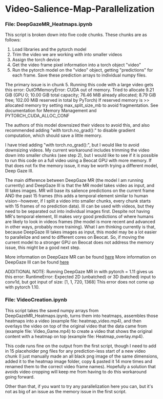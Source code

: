 # Video-Salience-Map-Parallelization
### File: DeepGazeMR_Heatmaps.ipynb

This script is broken down into five code chunks. These chunks are as follows:

1. Load libraries and the pytorch model
2. Trim the video we are working with into smaller videos
3. Assign the torch device
4. Get the video frame pixel information into a torch object "video"
5. Run the pytorch model on the "video" object, getting "predictions" 
    for each frame. Save these prediction arrays to individual numpy files.

The primary issue is in chunk 5. Running this code with a large video gets this error:
    OutOfMemoryError: CUDA out of memory. Tried to allocate 9.21 GiB (GPU 0; 10.00 GiB total capacity; 76.46 MiB already allocated; 8.79 GiB free; 102.00 MiB reserved in total by PyTorch) If reserved memory is >> allocated memory try setting max_split_size_mb to avoid fragmentation.  See documentation for Memory Management and PYTORCH_CUDA_ALLOC_CONF

The authors of this model downsized their videos to avoid this, and also recommended adding "with torch.no_grad():" to disable gradient computation, which should save a little memory.

I have tried adding "with torch.no_grad():", but I would like to avoid downsizing videos. My current workaround includes trimming the video down into smaller chunks (see step 2), but I would like to see if it is possible to run this code on a full video using a Beocat GPU with more memory. If that does not fix the memory issue, it may be worth trying a different model, Deep Gaze III.

The main difference between DeepGaze MR (the model I am running currently) and DeepGaze III is that the MR model takes video as input, and III takes images. MR will base its salience predictions on the current frame AND the past 15 frames (this adds a temporal element similar to human vision--however, if I split a video into smaller chunks, every chunk starts with 15 frames of no prediction data). III can be used with videos, but they need to be separated out into individual images first. Despite not having MR's temporal element, III makes *very* good predictions of where humans are likely to look in videos frames (the model is more recent and advanced in other ways, probably more training). What I am thinking currently is that, because DeepGaze III takes images as input, this model may be a lot easier to parallelize and send to different cores on Beocat. So, if moving the current model to a stronger GPU on Beocat does not address the memory issue, this might be a good next step.

More information on DeepGaze MR can be found [here](https://github.com/mtangemann/deepgazemr)
More information on DeepGaze III can be found [here](https://github.com/matthias-k/DeepGaze)

ADDITIONAL NOTE: Running DeepGaze MR in with pytorch = 1.11 gives us this error:
    RuntimeError: Expected 2D (unbatched) or 3D (batched) input to conv1d, but got input of size: [1, 1, 720, 1368]
This error does not come up with pytorch 1.10.

### File: VideoCreation.ipynb

This script takes the saved numpy arrays from DeepGazeMR_Heatmaps.ipynb, turns them into heatmaps, assembles those heatmaps into a video (example file: heatmap_video.mp4), and then overlays the video on top of the original video that the data came from (example file: Video_Game.mp4) to create a video that shows the original content with a heatmap on top (example file: Heatmap_overlay.mp4).

This code runs fine on the output from the first script, though I need to add in 15 placeholder png files for any prediction-less start of a new video chunk (I just manually made an all black png image of the same dimensions, added it to the heatmap image folder, copy & pasted it 14 more times and renamed them to the correct video frame names). Hopefully a solution that avoids video cropping will keep me from having to do this workaround going forward.

Other than that, if you want to try any parallelization here you can, but it's not as big of an issue as the memory issue in the first script.
